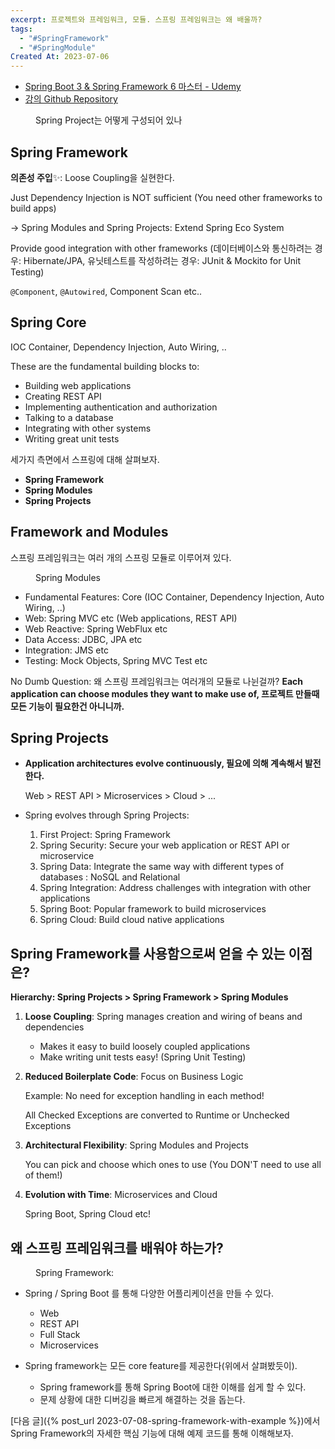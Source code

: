 ```yaml
---
excerpt: 프로젝트와 프레임워크, 모듈. 스프링 프레임워크는 왜 배울까?
tags:
  - "#SpringFramework"
  - "#SpringModule"
Created At: 2023-07-06
---
```

- [Spring Boot 3 & Spring Framework 6 마스터 - Udemy](https://www.udemy.com/course/spring-boot-and-spring-framework-korean/learn/lecture/36692976#content)
- [강의 Github Repository](https://github.com/in28minutes/master-spring-and-spring-boot/tree/main/01-spring)

<figure style="width: 85%" class="align-center">
  <img src="https://onedrive.live.com/embed?resid=C4F97B3B64AE3E7A%216710&authkey=%21AFzAjlLQ9RbF3ZU&width=703&height=762" alt="">
  <figcaption>Spring Project는 어떻게 구성되어 있나</figcaption>
</figure> 

## Spring Framework

**의존성 주입**✨: Loose Coupling을 실현한다.

Just Dependency Injection is NOT sufficient (You need other frameworks to build apps)

→ Spring Modules and Spring Projects: Extend Spring Eco System

Provide good integration with other frameworks (데이터베이스와 통신하려는 경우: Hibernate/JPA, 유닛테스트를 작성하려는 경우: JUnit & Mockito for Unit Testing)

`@Component`, `@Autowired`, Component Scan etc..

## **Spring Core**
IOC Container, Dependency Injection, Auto Wiring, ..

These are the fundamental building blocks to: 
- Building web applications
- Creating REST API
- Implementing authentication and authorization
- Talking to a database
- Integrating with other systems
- Writing great unit tests

세가지 측면에서 스프링에 대해 살펴보자.
- **Spring Framework**
- **Spring Modules**
- **Spring Projects**

## Framework and Modules
스프링 프레임워크는 여러 개의 스프링 모듈로 이루어져 있다.

<figure style="width: 85%" class="align-center">
  <img src="https://onedrive.live.com/embed?resid=C4F97B3B64AE3E7A%216711&authkey=%21AD6mR94Q0mMjJ7Q&width=459&height=580" alt="">
  <figcaption>Spring Modules</figcaption>
</figure> 

- Fundamental Features: Core (IOC Container, Dependency Injection, Auto Wiring, ..)
- Web: Spring MVC etc (Web applications, REST API)
- Web Reactive: Spring WebFlux etc
- Data Access: JDBC, JPA etc
- Integration: JMS etc
- Testing: Mock Objects, Spring MVC Test etc

No Dumb Question: 왜 스프링 프레임워크는 여러개의 모듈로 나뉜걸까?
**Each application can choose modules they want to make use of, 프로젝트 만들때 모든 기능이 필요한건 아니니까.**

## Spring Projects

- **Application architectures evolve continuously, 필요에 의해 계속해서 발전한다.**
    
    Web > REST API > Microservices > Cloud > ...
    
- Spring evolves through Spring Projects:
    1. First Project: Spring Framework
    2. Spring Security: Secure your web application or REST API or microservice
    3. Spring Data: Integrate the same way with different types of databases : NoSQL and Relational
    4. Spring Integration: Address challenges with integration with other applications
    5. Spring Boot: Popular framework to build microservices
    6. Spring Cloud: Build cloud native applications

## Spring Framework를 사용함으로써 얻을 수 있는 이점은?

**Hierarchy: Spring Projects > Spring Framework > Spring Modules**

1. **Loose Coupling**: Spring manages creation and wiring of beans and dependencies
    - Makes it easy to build loosely coupled applications
    - Make writing unit tests easy! (Spring Unit Testing)
2. **Reduced Boilerplate Code**: Focus on Business Logic
    
    Example: No need for exception handling in each method!
    
    All Checked Exceptions are converted to Runtime or Unchecked Exceptions
    
3. **Architectural Flexibility**: Spring Modules and Projects
    
    You can pick and choose which ones to use (You DON'T need to use all of
    them!)
    
4. **Evolution with Time**: Microservices and Cloud
    
    Spring Boot, Spring Cloud etc!

## 왜 스프링 프레임워크를 배워야 하는가?

<figure style="width: 85%" class="align-center">
  <img src="https://onedrive.live.com/embed?resid=C4F97B3B64AE3E7A%216864&authkey=%21ACL0Ixx8omHV3Dw&width=324&height=253" alt="">
  <figcaption>Spring Framework:  </figcaption>
</figure> 

- Spring / Spring Boot 를 통해 다양한 어플리케이션을 만들 수 있다.
  - Web
  - REST API
  - Full Stack
  - Microservices

- Spring framework는 모든 core feature를 제공한다(위에서 살펴봤듯이).
  - Spring framework를 통해 Spring Boot에 대한 이해를 쉽게 할 수 있다.
  - 문제 상황에 대한 디버깅을 빠르게 해결하는 것을 돕는다.

[다음 글]({% post_url 2023-07-08-spring-framework-with-example %})에서 Spring Framework의 자세한 핵심 기능에 대해 예제 코드를 통해 이해해보자.
